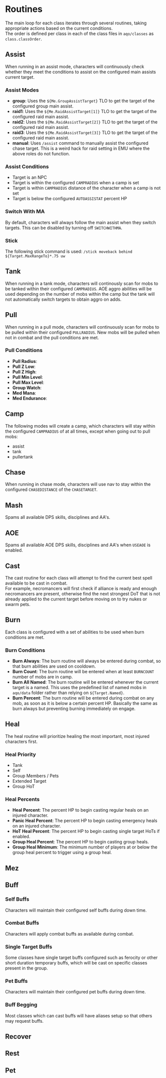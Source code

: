 # Routines

The main loop for each class iterates through several routines, taking appropriate actions based on the current conditions.  
The order is defined per class in each of the class files in `aqo/classes` as `class.classOrder`.

## Assist

When running in an assist mode, characters will continuously check whether they meet the conditions to assist on the configured main assists current target.  

### Assist Modes

* **group**: Uses the `${Me.GroupAssistTarget}` TLO to get the target of the configured group main assist.  
* **raid1**: Uses the `${Me.RaidAssistTarget[1]}` TLO to get the target of the configured raid main assist.  
* **raid2**: Uses the `${Me.RaidAssistTarget[2]}` TLO to get the target of the configured raid main assist.  
* **raid3**: Uses the `${Me.RaidAssistTarget[3]}` TLO to get the target of the configured raid main assist.  
* **manual**: Uses `/assist` command to manually assist the configured chase target. This is a weird hack for raid setting in EMU where the above roles do not function.  

### Assist Conditions

* Target is an NPC
* Target is within the configured `CAMPRADIUS` when a camp is set  
* Target is within `CAMPRADIUS` distance of the character when a camp is not set  
* Target is below the configured `AUTOASSISTAT` percent HP  

### Switch With MA

By default, characters will always follow the main assist when they switch targets. This can be disabled by turning off `SWITCHWITHMA`.

### Stick

The following stick command is used: `/stick moveback behind ${Target.MaxRangeTo}*.75 uw`

## Tank

When running in a tank mode, characters will continously scan for mobs to be tanked within their configured `CAMPRADIUS`. AOE aggro abilities will be used depending on the number of mobs within the camp but the tank will not automatically switch targets to obtain aggro on adds.

## Pull

When running in a pull mode, characters will continuously scan for mobs to be pulled within their configured `PULLRADIUS`. New mobs will be pulled when not in combat and the pull conditions are met.

### Pull Conditions

* **Pull Radius**:  
* **Pull Z Low**:  
* **Pull Z High**:  
* **Pull Min Level**:  
* **Pull Max Level**:  
* **Group Watch**:  
* **Med Mana**:  
* **Med Endurance**:  

## Camp

The following modes will create a camp, which characters will stay within the configured `CAMPRADIUS` of at all times, except when going out to pull mobs:  

* assist  
* tank  
* pullertank  

## Chase

When running in chase mode, characters will use nav to stay within the configured `CHASEDISTANCE` of the `CHASETARGET`.

## Mash

Spams all available DPS skills, disciplines and AA's.

## AOE

Spams all available AOE DPS skills, disciplines and AA's when `USEAOE` is enabled.

## Cast

The cast routine for each class will attempt to find the current best spell available to be cast in combat.  
For example, necromancers will first check if alliance is ready and enough necromancers are present, otherwise find the next strongest DoT that is not already applied to the current target before moving on to try nukes or swarm pets.

## Burn

Each class is configured with a set of abilities to be used when burn conditions are met.

### Burn Conditions

* **Burn Always**: The burn routine will always be entered during combat, so that burn abilities are used on cooldown.  
* **Burn Count**: The burn routine will be entered when at least `BURNCOUNT` number of mobs are in camp.  
* **Burn All Named**: The burn routine will be entered whenever the current target is a named. This uses the predefined list of named mobs in `aqo/data` folder rather than relying on `${Target.Named}`.  
* **Burn Percent**: The burn routine will be entered during combat on any mob, as soon as it is below a certain percent HP. Basically the same as burn always but preventing burning immediately on engage.  

## Heal

The heal routine will prioritize healing the most important, most injured characters first.

### Heal Priority

* Tank  
* Self  
* Group Members / Pets  
* Extended Target  
* Group HoT  

### Heal Percents

* **Heal Percent**: The percent HP to begin casting regular heals on an injured character.  
* **Panic Heal Percent**: The percent HP to begin casting emergency heals on an injured character.  
* **HoT Heal Percent**: The percent HP to begin casting single target HoTs if enabled.  
* **Group Heal Percent**: The percent HP to begin casting group heals.  
* **Group Heal Minimum**: The minimum number of players at or below the group heal percent to trigger using a group heal.  

## Mez

## Buff

### Self Buffs

Characters will maintain their configured self buffs during down time.

### Combat Buffs

Characters will apply combat buffs as available during combat.

### Single Target Buffs

Some classes have single target buffs configured such as ferocity or other short duration temporary buffs, which will be cast on specific classes present in the group.

### Pet Buffs

Characters will maintain their configured pet buffs during down time.

### Buff Begging

Most classes which can cast buffs will have aliases setup so that others may request buffs.

## Recover

## Rest

## Pet